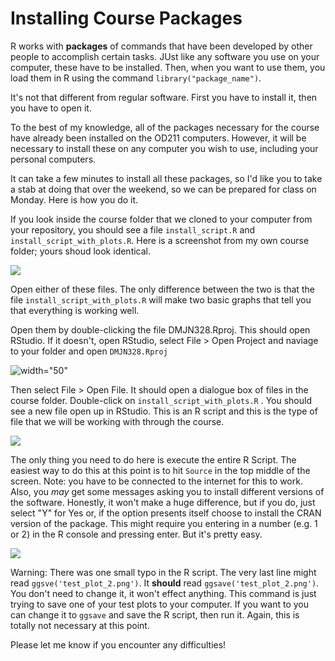 # Installing Course Packages

R works with **packages** of commands that have been developed by other people to accomplish certain tasks. JUst like any software you use on your computer, these have to be installed. Then, when you want to use them, you load them in R using the command `library("package_name")`. 

It's not that different from regular software. First you have to install it, then you have to open it. 

To the best of my knowledge, all of the packages necessary for the course have already been installed on the OD211 computers. However, it will be necessary to install these on any computer you wish to use, including your personal computers.

It can take a few minutes to install all these packages, so I'd like you to take a stab at doing that over the weekend, so we can be prepared for class on Monday. Here is how you do it. 

If you look inside the course folder that we cloned to your computer from your repository, you should see a file `install_script.R` and `install_script_with_plots.R`. Here is a screenshot from my own course folder; yours shoud look identical. 

![](https://raw.githubusercontent.com/sjkiss/DMJN328/master/images/image4.png)



Open either of these files. The only difference between the two is that the file `install_script_with_plots.R` will make two basic graphs that tell you that everything is working well. 

Open them by double-clicking the file DMJN328.Rproj.  This should open RStudio. If it doesn't, open RStudio, select File > Open Project and naviage to your folder and open `DMJN328.Rproj`



![width="50"](https://raw.githubusercontent.com/sjkiss/DMJN328/master/images/image6.png)



Then select File > Open File. It should open a dialogue box of files in the course folder. Double-click on `install_script_with_plots.R` . You should see a new file open up in RStudio. This is an R script and this is the type of file that we will be working with through the course.

![](https://raw.githubusercontent.com/sjkiss/DMJN328/master/images/image5.png)





The only thing you need to do here is execute the entire R Script. The easiest way to do this at this point is to hit `Source` in the top middle of the screen. Note: you have to be connected to the internet for this to work. Also, you *may* get some messages asking you to install different versions of the software. Honestly, it won't make a huge difference, but if you do, just select "Y" for Yes or, if the option presents itself choose to install the CRAN version of the package. This might require you entering in a number (e.g. 1 or 2) in the R console and pressing enter. But it's pretty easy. 

![](https://raw.githubusercontent.com/sjkiss/DMJN328/master/images/image7.png)











Warning: There was one small typo in the R script. The very last line might read `ggsve('test_plot_2.png')`. It **should** read `ggsave('test_plot_2.png')`. You don't need to change it, it won't effect anything. This command is just trying to save one of your test plots to your computer. If you want to you can change it to `ggsave` and save the R script, then run it. Again, this is totally not necessary at this point. 

Please let me know if you encounter any difficulties!

